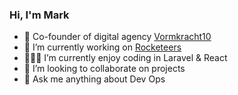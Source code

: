 ### Hi, I'm Mark

- 📍 Co-founder of digital agency [Vormkracht10](https://vormkracht10.nl)
- 🚀 I’m currently working on [Rocketeers](https://rocketee.rs)
- 👨🏻‍🚀 I’m currently enjoy coding in Laravel & React
- 👯 I’m looking to collaborate on projects
- 💬 Ask me anything about Dev Ops
